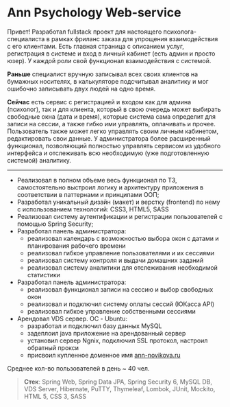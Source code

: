 

# Ann Psychology Web-service

Привет! Разработал fullstack проект для настоящего психолога-специалиста в рамках фриланс заказа для упрощения взаимодействия с его клиентами. Есть главная страница с описанием услуг, регистрация в системе и вход в личный кабинет (есть админ и просто юзер). У каждой роли свой функционал взаимодействия с системой.

**Раньше** специалист вручную записывал всех своих клиентов на бумажных носителях, в калькуляторе подсчитывал аналитику и мог
ошибочно записывать двух людей на одно время.

**Сейчас** есть сервис с регистрацией и входом как для админа (психолог), так и для клиента, который в свою очередь может выбирать
свободные окна (дата и время), которые система сама определит для
записи на сессии, а также гибко ими управлять, оплачивать и прочее.
Пользователь также может легко управлять своим личным кабинетом,
редактировать свои данные. У администратора более расширенный
функционал, позволяющий полностью управлять сервисом из удобного
интерфейса и отслеживать всю необходимую (уже подготовленную системой)
аналитику.

---

- Реализовал в полном объеме весь функционал по ТЗ, самостоятельно выстроил логику и архитектуру приложения в соответствии в паттернами и принципами ООП;
- Разработал уникальный дизайн (макет) и верстку (frontend) по нему с использованием технологий: CSS3, HTML5, SASS
- Реализовал систему аутентификации и регистрации пользователей с помощью Spring Security;
- Разработал панель администратора:
    - реализовал календарь с возможностью выбора окон с датами и планирования рабочего времени
    - реализовал гибкое управление пользователями и их сессиями
    - реализовал систему контроля и выдачи домашних заданий
    - реализовал систему аналитики для отслеживания необходимой статистики
- Разработал панель администратора:
    - реализовал функционал записи на сессию и выбор свободных окон
    - реализовал и подключил систему оплаты сессий (ЮКасса API)
    - реализовал гибкое управление собственными сессиями
- Арендовал VDS сервер. ОС - Ubuntu:
    - разработал и подключил базу данных MySQL
    - задеплоил java приложение на арендованный сервер
    - установил сервер Ngnix, подключил SSL протокол, настроил обратный прокси
    - присвоил купленное доменное имя [ann-novikova.ru](https://ann-novikova.ru/)

Среднее кол-во пользователей в день ~ 40 чел.

> **Стек**: Spring Web, Spring Data JPA, Spring Security 6, MySQL DB, VDS Server, Hibernate, PuTTY,  Thymeleaf, Lombok, JUnit, Mockito, HTML 5, CSS 3, SASS
